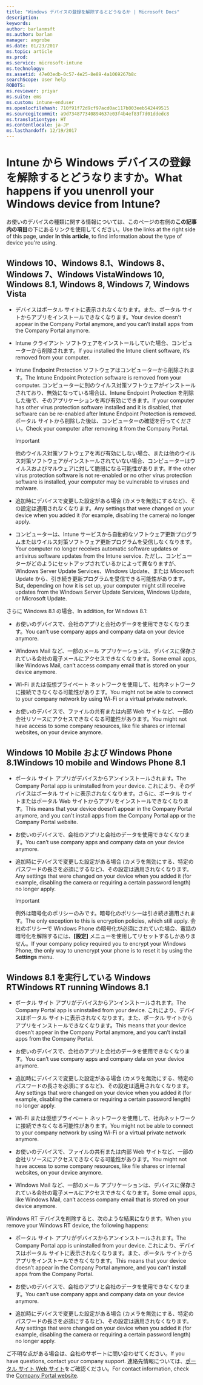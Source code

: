 ```yaml
---
title: "Windows デバイスの登録を解除するとどうなるか | Microsoft Docs"
description: 
keywords: 
author: barlanmsft
ms.author: barlan
manager: angrobe
ms.date: 01/23/2017
ms.topic: article
ms.prod: 
ms.service: microsoft-intune
ms.technology: 
ms.assetid: 47e03edb-0c57-4e25-8e89-4a1069267b8c
searchScope: User help
ROBOTS: 
ms.reviewer: priyar
ms.suite: ems
ms.custom: intune-enduser
ms.openlocfilehash: 710f91f72d9cf97acd0ac117b003eeb542449515
ms.sourcegitcommit: a9d734877340894637e03f4b4ef83f7d01ddedc8
ms.translationtype: HT
ms.contentlocale: ja-JP
ms.lasthandoff: 12/19/2017
---
```

# <a name="what-happens-if-you-unenroll-your-windows-device-from-intune"></a><span data-ttu-id="ac4c1-103">Intune から Windows デバイスの登録を解除するとどうなりますか。</span><span class="sxs-lookup"><span data-stu-id="ac4c1-103">What happens if you unenroll your Windows device from Intune?</span></span>

<span data-ttu-id="ac4c1-104">お使いのデバイスの種類に関する情報については、このページの右側の**この記事内の項目**の下にあるリンクを使用してください。</span><span class="sxs-lookup"><span data-stu-id="ac4c1-104">Use the links at the right side of this page, under **In this article**, to find information about the type of device you're using.</span></span>


## <a name="windows-10-windows-81-windows-8-windows-7-windows-vista"></a><span data-ttu-id="ac4c1-105">Windows 10、Windows 8.1、Windows 8、Windows 7、Windows Vista</span><span class="sxs-lookup"><span data-stu-id="ac4c1-105">Windows 10, Windows 8.1, Windows 8, Windows 7, Windows Vista</span></span>

-   <span data-ttu-id="ac4c1-106">デバイスはポータル サイトに表示されなくなります。また、ポータル サイトからアプリをインストールできなくなります。</span><span class="sxs-lookup"><span data-stu-id="ac4c1-106">Your device doesn't appear in the Company Portal anymore, and you can’t install apps from the Company Portal anymore.</span></span>

-   <span data-ttu-id="ac4c1-107">Intune クライアント ソフトウェアをインストールしていた場合、コンピューターから削除されます。</span><span class="sxs-lookup"><span data-stu-id="ac4c1-107">If you installed the Intune client software, it’s removed from your computer.</span></span>

-   <span data-ttu-id="ac4c1-108">Intune Endpoint Protection ソフトウェアはコンピューターから削除されます。</span><span class="sxs-lookup"><span data-stu-id="ac4c1-108">The Intune Endpoint Protection software is removed from your computer.</span></span> <span data-ttu-id="ac4c1-109">コンピューターに別のウイルス対策ソフトウェアがインストールされており、無効になっている場合は、Intune Endpoint Protection を削除した後で、そのアプリケーションを再び有効にできます。</span><span class="sxs-lookup"><span data-stu-id="ac4c1-109">If your computer has other virus protection software installed and it is disabled, that software can be re-enabled after Intune Endpoint Protection is removed.</span></span> <span data-ttu-id="ac4c1-110">ポータル サイトから削除した後は、コンピューターの確認を行ってください。</span><span class="sxs-lookup"><span data-stu-id="ac4c1-110">Check your computer after removing it from the Company Portal.</span></span>

    > [!IMPORTANT]
    > <span data-ttu-id="ac4c1-111">他のウイルス対策ソフトウェアを再び有効にしない場合、または他のウイルス対策ソフトウェアがインストールされていない場合、コンピューターはウイルスおよびマルウェアに対して脆弱になる可能性があります。</span><span class="sxs-lookup"><span data-stu-id="ac4c1-111">If the other virus protection software is not re-enabled or no other virus protection software is installed, your computer may be vulnerable to viruses and malware.</span></span>

-   <span data-ttu-id="ac4c1-112">追加時にデバイスで変更した設定がある場合 (カメラを無効にするなど)、その設定は適用されなくなります。</span><span class="sxs-lookup"><span data-stu-id="ac4c1-112">Any settings that were changed on your device when you added it (for example, disabling the camera) no longer apply.</span></span>

-   <span data-ttu-id="ac4c1-113">コンピューターは、Intune サービスから自動的なソフトウェア更新プログラムまたはウイルス対策ソフトウェア更新プログラムを受信しなくなります。</span><span class="sxs-lookup"><span data-stu-id="ac4c1-113">Your computer no longer receives automatic software updates or antivirus software updates from the Intune service.</span></span> <span data-ttu-id="ac4c1-114">ただし、コンピューターがどのようにセットアップされているかによって異なりますが、Windows Server Update Services、Windows Update、または Microsoft Update から、引き続き更新プログラムを受信できる可能性があります。</span><span class="sxs-lookup"><span data-stu-id="ac4c1-114">But, depending on how it is set up, your computer might still receive updates from the Windows Server Update Services, Windows Update, or Microsoft Update.</span></span>

<span data-ttu-id="ac4c1-115">さらに Windows 8.1 の場合、</span><span class="sxs-lookup"><span data-stu-id="ac4c1-115">In addition, for Windows 8.1:</span></span>

-   <span data-ttu-id="ac4c1-116">お使いのデバイスで、会社のアプリと会社のデータを使用できなくなります。</span><span class="sxs-lookup"><span data-stu-id="ac4c1-116">You can’t use company apps and company data on your device anymore.</span></span>

-   <span data-ttu-id="ac4c1-117">Windows Mail など、一部のメール アプリケーションは、デバイスに保存されている会社の電子メールにアクセスできなくなります。</span><span class="sxs-lookup"><span data-stu-id="ac4c1-117">Some email apps, like Windows Mail, can’t access company email that is stored on your device anymore.</span></span>

-   <span data-ttu-id="ac4c1-118">Wi-Fi または仮想プライベート ネットワークを使用して、社内ネットワークに接続できなくなる可能性があります。</span><span class="sxs-lookup"><span data-stu-id="ac4c1-118">You might not be able to connect to your company network by using Wi-Fi or a virtual private network.</span></span>

-   <span data-ttu-id="ac4c1-119">お使いのデバイスで、ファイルの共有または内部 Web サイトなど、一部の会社リソースにアクセスできなくなる可能性があります。</span><span class="sxs-lookup"><span data-stu-id="ac4c1-119">You might not have access to some company resources, like file shares or internal websites, on your device anymore.</span></span>

## <a name="windows-10-mobile-and-windows-phone-81"></a><span data-ttu-id="ac4c1-120">Windows 10 Mobile および Windows Phone 8.1</span><span class="sxs-lookup"><span data-stu-id="ac4c1-120">Windows 10 mobile and Windows Phone 8.1</span></span>

-   <span data-ttu-id="ac4c1-121">ポータル サイト アプリがデバイスからアンインストールされます。</span><span class="sxs-lookup"><span data-stu-id="ac4c1-121">The Company Portal app is uninstalled from your device.</span></span> <span data-ttu-id="ac4c1-122">これにより、そのデバイスはポータル サイトに表示されなくなります。さらに、ポータル サイトまたはポータル Web サイトからアプリをインストールできなくなります。</span><span class="sxs-lookup"><span data-stu-id="ac4c1-122">This means that your device doesn’t appear in the Company Portal anymore, and you can't install apps from the Company Portal app or the Company Portal website.</span></span>

-   <span data-ttu-id="ac4c1-123">お使いのデバイスで、会社のアプリと会社のデータを使用できなくなります。</span><span class="sxs-lookup"><span data-stu-id="ac4c1-123">You can’t use company apps and company data on your device anymore.</span></span>

-   <span data-ttu-id="ac4c1-124">追加時にデバイスで変更した設定がある場合 (カメラを無効にする、特定のパスワードの長さを必須にするなど)、その設定は適用されなくなります。</span><span class="sxs-lookup"><span data-stu-id="ac4c1-124">Any settings that were changed on your device when you added it (for example, disabling the camera or requiring a certain password length) no longer apply.</span></span>

    > [!IMPORTANT]
    > <span data-ttu-id="ac4c1-125">例外は暗号化のポリシーのみです。暗号化のポリシーは引き続き適用されます。</span><span class="sxs-lookup"><span data-stu-id="ac4c1-125">The only exception to this is encryption policies, which still apply.</span></span> <span data-ttu-id="ac4c1-126">会社のポリシーで Windows Phone の暗号化が必須にされていた場合、電話の暗号化を解除するには、**[設定]** メニューを使用してリセットするしかありません。</span><span class="sxs-lookup"><span data-stu-id="ac4c1-126">If your company policy required you to encrypt your Windows Phone, the only way to unencrypt your phone is to reset it by using the **Settings** menu.</span></span>

## <a name="windows-rt-running-windows-81"></a><span data-ttu-id="ac4c1-127">Windows 8.1 を実行している Windows RT</span><span class="sxs-lookup"><span data-stu-id="ac4c1-127">Windows RT running Windows 8.1</span></span>

-   <span data-ttu-id="ac4c1-128">ポータル サイト アプリがデバイスからアンインストールされます。</span><span class="sxs-lookup"><span data-stu-id="ac4c1-128">The Company Portal app is uninstalled from your device.</span></span> <span data-ttu-id="ac4c1-129">これにより、デバイスはポータル サイトに表示されなくなります。また、ポータル サイトからアプリをインストールできなくなります。</span><span class="sxs-lookup"><span data-stu-id="ac4c1-129">This means that your device doesn’t appear in the Company Portal anymore, and you can’t install apps from the Company Portal.</span></span>

-   <span data-ttu-id="ac4c1-130">お使いのデバイスで、会社のアプリと会社のデータを使用できなくなります。</span><span class="sxs-lookup"><span data-stu-id="ac4c1-130">You can’t use company apps and company data on your device anymore.</span></span>

-   <span data-ttu-id="ac4c1-131">追加時にデバイスで変更した設定がある場合 (カメラを無効にする、特定のパスワードの長さを必須にするなど)、その設定は適用されなくなります。</span><span class="sxs-lookup"><span data-stu-id="ac4c1-131">Any settings that were changed on your device when you added it (for example, disabling the camera or requiring a certain password length) no longer apply.</span></span>

-   <span data-ttu-id="ac4c1-132">Wi-Fi または仮想プライベート ネットワークを使用して、社内ネットワークに接続できなくなる可能性があります。</span><span class="sxs-lookup"><span data-stu-id="ac4c1-132">You might not be able to connect to your company network by using Wi-Fi or a virtual private network anymore.</span></span>

-   <span data-ttu-id="ac4c1-133">お使いのデバイスで、ファイルの共有または内部 Web サイトなど、一部の会社リソースにアクセスできなくなる可能性があります。</span><span class="sxs-lookup"><span data-stu-id="ac4c1-133">You might not have access to some company resources, like file shares or internal websites, on your device anymore.</span></span>

-   <span data-ttu-id="ac4c1-134">Windows Mail など、一部のメール アプリケーションは、デバイスに保存されている会社の電子メールにアクセスできなくなります。</span><span class="sxs-lookup"><span data-stu-id="ac4c1-134">Some email apps, like Windows Mail, can’t access company email that is stored on your device anymore.</span></span>

<span data-ttu-id="ac4c1-135">Windows RT デバイスを削除すると、次のような結果になります。</span><span class="sxs-lookup"><span data-stu-id="ac4c1-135">When you remove your Windows RT device, the following happens:</span></span>

-   <span data-ttu-id="ac4c1-136">ポータル サイト アプリがデバイスからアンインストールされます。</span><span class="sxs-lookup"><span data-stu-id="ac4c1-136">The Company Portal app is uninstalled from your device.</span></span> <span data-ttu-id="ac4c1-137">これにより、デバイスはポータル サイトに表示されなくなります。また、ポータル サイトからアプリをインストールできなくなります。</span><span class="sxs-lookup"><span data-stu-id="ac4c1-137">This means that your device doesn’t appear in the Company Portal anymore, and you can't install apps from the Company Portal.</span></span>

-   <span data-ttu-id="ac4c1-138">お使いのデバイスで、会社のアプリと会社のデータを使用できなくなります。</span><span class="sxs-lookup"><span data-stu-id="ac4c1-138">You can’t use company apps and company data on your device anymore.</span></span>

-   <span data-ttu-id="ac4c1-139">追加時にデバイスで変更した設定がある場合 (カメラを無効にする、特定のパスワードの長さを必須にするなど)、その設定は適用されなくなります。</span><span class="sxs-lookup"><span data-stu-id="ac4c1-139">Any settings that were changed on your device when you added it (for example, disabling the camera or requiring a certain password length) no longer apply.</span></span>

<span data-ttu-id="ac4c1-140">ご不明な点がある場合は、会社のサポートに問い合わせてください。</span><span class="sxs-lookup"><span data-stu-id="ac4c1-140">If you have questions, contact your company support.</span></span> <span data-ttu-id="ac4c1-141">連絡先情報については、[ポータル サイト Web サイト](https://portal.manage.microsoft.com#HelpDeskDialog)をご確認ください。</span><span class="sxs-lookup"><span data-stu-id="ac4c1-141">For contact information, check the [Company Portal website](https://portal.manage.microsoft.com#HelpDeskDialog).</span></span>
